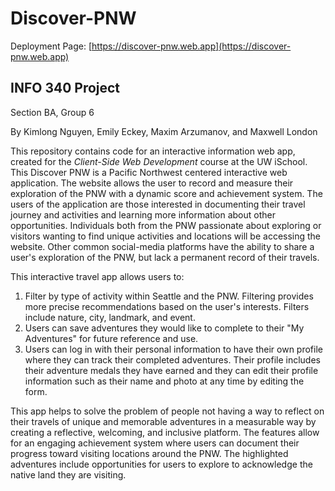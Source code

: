 # Discover-PNW

Deployment Page: [https://discover-pnw.web.app](https://discover-pnw.web.app)

## INFO 340 Project 
Section BA, Group 6 

By Kimlong Nguyen, Emily Eckey, Maxim Arzumanov, and Maxwell London

This repository contains code for an interactive information web app, created for the _Client-Side Web Development_ course at the UW iSchool. This Discover PNW is a Pacific Northwest centered interactive web application. The website allows the user to record and measure their exploration of the PNW with a dynamic score and achievement system. The users of the application are those interested in documenting their travel journey and activities and learning more information about other opportunities. Individuals both from the PNW passionate about exploring or visitors wanting to find unique activities and locations will be accessing the website. Other common social-media platforms have the ability to share a user's exploration of the PNW, but lack a permanent record of their travels.

This interactive travel app allows users to:
1. Filter by type of activity within Seattle and the PNW. Filtering provides more precise recommendations based on the user's interests. Filters include nature, city, landmark, and event.
2. Users can save adventures they would like to complete to their "My Adventures" for future reference and use.
3. Users can log in with their personal information to have their own profile where they can track their completed adventures. Their profile includes their adventure medals they have earned and they can edit their profile information such as their name and photo at any time by editing the form.

This app helps to solve the problem of people not having a way to reflect on their travels of unique and memorable adventures in a measurable way by creating a reflective, welcoming, and inclusive platform. The features allow for an engaging achievement system where users can document their progress toward visiting locations around the PNW. The highlighted adventures include opportunities for users to explore to acknowledge the native land they are visiting.
